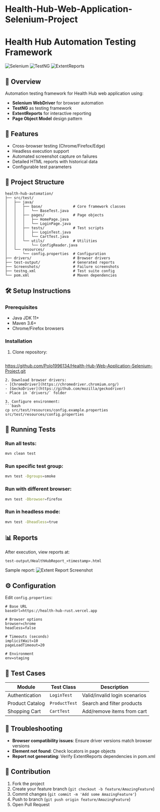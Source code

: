 # Health-Hub-Web-Application-Selenium-Project

# Health Hub Automation Testing Framework

![Selenium](https://img.shields.io/badge/Selenium-4.1.2-green)
![TestNG](https://img.shields.io/badge/TestNG-7.4.0-red)
![ExtentReports](https://img.shields.io/badge/ExtentReports-5.0.9-blue)

## 📌 Overview
Automation testing framework for Health Hub web application using:
- **Selenium WebDriver** for browser automation
- **TestNG** as testing framework
- **ExtentReports** for interactive reporting
- **Page Object Model** design pattern

## 🚀 Features
- Cross-browser testing (Chrome/Firefox/Edge)
- Headless execution support
- Automated screenshot capture on failures
- Detailed HTML reports with historical data
- Configurable test parameters

## 📂 Project Structure
```
health-hub-automation/
├── src/test/
│   ├── java/
│   │   ├── base/              # Core framework classes
│   │   │   └── BaseTest.java
│   │   ├── pages/             # Page objects
│   │   │   ├── HomePage.java
│   │   │   └── LoginPage.java
│   │   ├── tests/             # Test scripts
│   │   │   ├── LoginTest.java
│   │   │   └── CartTest.java
│   │   └── utils/             # Utilities
│   │       └── ConfigReader.java
│   └── resources/
│       └── config.properties  # Configuration
├── drivers/                   # Browser drivers
├── test-output/               # Generated reports
├── Screenshots/               # Failure screenshots
├── testng.xml                 # Test suite config
└── pom.xml                    # Maven dependencies
```

## 🛠 Setup Instructions

### Prerequisites
- Java JDK 11+
- Maven 3.6+
- Chrome/Firefox browsers

### Installation
1. Clone repository:
   ```bash
https://github.com/Polo1996134/Health-Hub-Web-Application-Selenium-Project.git
   ```
2. Download browser drivers:
   - [ChromeDriver](https://chromedriver.chromium.org/)
   - [GeckoDriver](https://github.com/mozilla/geckodriver)
   - Place in `drivers/` folder

3. Configure environment:
   ```bash
   cp src/test/resources/config.example.properties src/test/resources/config.properties
   ```

## 🏃 Running Tests

### Run all tests:
```bash
mvn clean test
```

### Run specific test group:
```bash
mvn test -Dgroups=smoke
```

### Run with different browser:
```bash
mvn test -Dbrowser=firefox
```

### Run in headless mode:
```bash
mvn test -Dheadless=true
```

## 📊 Reports
After execution, view reports at:
```
test-output/HealthHubReport_<timestamp>.html
```

Sample report:
![Extent Report Screenshot](https://i.imgur.com/Jb6GX7y.png)

## ⚙ Configuration
Edit `config.properties`:
```properties
# Base URL
baseUrl=https://health-hub-rust.vercel.app

# Browser options
browser=chrome
headless=false

# Timeouts (seconds)
implicitWait=10
pageLoadTimeout=20

# Environment
env=staging
```

## 🧪 Test Cases
| Module       | Test Class        | Description                          |
|--------------|-------------------|--------------------------------------|
| Authentication | `LoginTest`      | Valid/invalid login scenarios        |
| Product Catalog | `ProductTest`    | Search and filter products           |
| Shopping Cart | `CartTest`       | Add/remove items from cart           |

## 🐛 Troubleshooting
- **Browser compatibility issues**: Ensure driver versions match browser versions
- **Element not found**: Check locators in page objects
- **Report not generating**: Verify ExtentReports dependencies in pom.xml

## 🤝 Contribution
1. Fork the project
2. Create your feature branch (`git checkout -b feature/AmazingFeature`)
3. Commit changes (`git commit -m 'Add some AmazingFeature'`)
4. Push to branch (`git push origin feature/AmazingFeature`)
5. Open Pull Request

